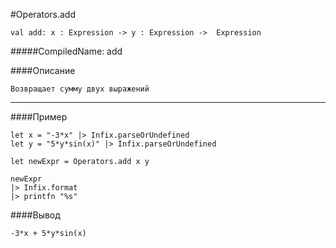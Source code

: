 #Operators.add

	val add: x : Expression -> y : Expression ->  Expression


#####CompiledName: add


####Описание

    Возвращает сумму двух выражений
    
----------

####Пример

    let x = "-3*x" |> Infix.parseOrUndefined
    let y = "5*y*sin(x)" |> Infix.parseOrUndefined
    
    let newExpr = Operators.add x y 
    
    newExpr
    |> Infix.format
    |> printfn "%s"

####Вывод

    -3*x + 5*y*sin(x)



